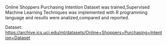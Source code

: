 
Online Shoppers Purchasing Intention Dataset was trained,Supervised Machine Learning Techniques was implemented with R programming language and results were analized,compared and reported.

Dataset: https://archive.ics.uci.edu/ml/datasets/Online+Shoppers+Purchasing+Intention+Dataset
